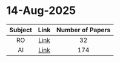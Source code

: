 # 14-Aug-2025

| Subject | Link | Number of Papers |
|:-----:|:----:|:----------------:|
| RO | [Link](https://github.com/KJaebye/EmbodiedAI-Robotics-arXiv-Daily-Reporter/tree/main/14-Aug-2025/RO) | 32 |
| AI | [Link](https://github.com/KJaebye/EmbodiedAI-Robotics-arXiv-Daily-Reporter/tree/main/14-Aug-2025/AI) | 174 |

